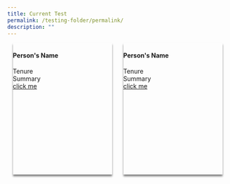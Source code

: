 ```yaml
---
title: Current Test
permalink: /testing-folder/permalink/
description: ""
---
```

<style>
.div-container {
	display: flex;
	flex-wrap: wrap;
	
	}

	.card {
	width: 45%;
	height: 300px;
	margin: auto;
	box-shadow: 0px 4px 4px 0px grey;
	}

</style>

<div class="div-container">
	<div class="card">
		<div><img src=""></div>
		<div><h4>Person's Name</h4></div>
		<div>Tenure</div>
		<div>Summary</div>
		<div><a href="">click me</a></div>
	
	
	
	
	
 </div>
	

<div class="card">
		<div><img src=""></div>
		<div><h4>Person's Name</h4></div>
		<div>Tenure</div>
		<div>Summary</div>
		<div><a href="#">click me</a></div>
</div>



</div>